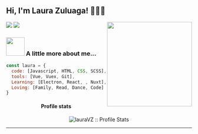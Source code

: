 <h2> Hi, I'm Laura Zuluaga! 👋👩‍💻 </h2>
<img align='right' src="https://media.giphy.com/media/ieyl9zmCjO4b4t6qoY/giphy.gif" width="230">

[![](https://img.shields.io/badge/LinkedIn-lauraVZ-blue)](https://www.linkedin.com/in/laura-vanessa-zuluaga-arango-69b942191/)
[![](https://img.shields.io/badge/Gmail-l.vanesa.13@gmail.com-red)](mailto:l.vanesa.13@gmail.com)


### <img src="https://media.giphy.com/media/VgCDAzcKvsR6OM0uWg/giphy.gif" width="50"> A little more about me...  

```javascript
const laura = {
  code: [Javascript, HTML, CSS, SCSS],
  tools: [Vue, Vuex, Git],
  Learning: [Electron, React, , Nuxt], 
  Loving: [Family, Read, Dance, Code]
}
```
<h4 align="center">Profile stats</h4>
<p align="center"><img src="https://github-readme-stats.vercel.app/api?username=LauraVZuluaga&count_private=true&show_icons=true&theme=jolly" alt="lauraVZ :: Profile Stats" /></p>

---
